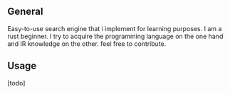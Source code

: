                                       
## General
Easy-to-use search engine that i implement for learning purposes. I am a rust beginner. I try to acquire the programming language on the one hand and IR knowledge on the other. feel free to contribute.

## Usage

[todo]
